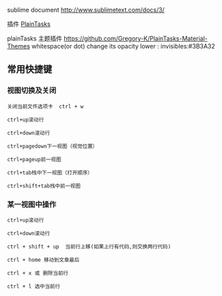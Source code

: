 
sublime document
http://www.sublimetext.com/docs/3/

插件 
[PlainTasks](https://github.com/aziz/PlainTasks)

plainTasks 主题插件  https://github.com/Gregory-K/PlainTasks-Material-Themes
whitespace(or dot) change its opacity lower : invisibles:#3B3A32
## 常用快捷键

### 视图切换及关闭
```
关闭当前文件选项卡  ctrl + w

ctrl+up滚动行

ctrl+down滚动行

ctrl+pagedown下一视图（视觉位置）

ctrl+pageup前一视图

ctrl+tab栈中下一视图（打开顺序）

ctrl+shift+tab栈中前一视图
```

### 某一视图中操作
```
ctrl+up滚动行

ctrl+down滚动行

ctrl + shift + up  当前行上移(如果上行有代码,则交换两行代码)

ctrl + home 移动到文章最后

ctrl + x 或 删除当前行
 
ctrl + l 选中当前行
```
   
  
